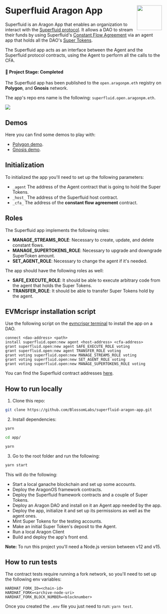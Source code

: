 # Superfluid Aragon App <a href="#"><img align="right" src=".github/assets/blossom-labs.svg" height="80px" /></a>

Superfluid is an Aragon App that enables an organization to interact with the [Superfluid protocol](https://www.superfluid.finance/home). It allows a DAO to stream their funds by using Superfluid's [Constant Flow Agreement](https://docs.superfluid.finance/superfluid/docs/constant-flow-agreement) via an agent app that holds all the DAO's [Super Tokens](https://docs.superfluid.finance/superfluid/docs/super-tokens).

The Superfluid app acts as an interface between the Agent and the Superfluid protocol contracts, using the Agent to perform all the calls to the CFA.

#### 🐲 Project Stage: Completed

The Superfluid app has been published to the `open.aragonpm.eth` registry on **Polygon**, and **Gnosis** network.

The app's repo ens name is the following: `superfluid.open.aragonpm.eth`.

![](.github/assets/superfluid-aragon-app.gif)

## Demos

Here you can find some demos to play with:

- [Polygon demo](https://polygon.aragon.blossom.software/#/superfluiddemo1/0x5cc834b60a4741a79ad2cd0d28d48a2e9c5e3aad/).
- [Gnosis demo](https://xdai.aragon.blossom.software/#/superfluiddemo/0x7569ca988796bd1511983fd9639360948a59ff49/).

## Initialization

To initialized the app you'll need to set up the following parameters:

* `_agent` The address of the Agent contract that is going to hold the Super Tokens.
* `_host_` The address of the Superfluid host contract.
* `_cfa_`  The address of the **constant flow agreement** contract.

## Roles

The Superfluid app implements the following roles:
* **MANAGE_STREAMS_ROLE**: Necessary to create, update, and delete constant flows.
* **MANAGE_SUPERTOKENS_ROLE**: Necessary to upgrade and downgrade SuperToken amount.
* **SET_AGENT_ROLE**: Necessary to change the agent if it's needed.

The app should have the following roles as well:
* **SAFE_EXECUTE_ROLE**: It should be able to execute arbitrary code from the agent that holds the Super Tokens.
* **TRANSFER_ROLE**: It should be able to transfer Super Tokens hold by the agent.

## EVMcrispr installation script

Use the following script on the [evmcrispr terminal](https://evm-crispr.blossom.software/#/terminal) to install the app on a DAO.

```
connect <dao-address> <path>
install superfluid.open:new agent <host-address> <cfa-address> 
grant superfluid.open:new agent SAFE_EXECUTE_ROLE voting
grant superfluid.open:new agent TRANSFER_ROLE voting
grant voting superfluid.open:new MANAGE_STREAMS_ROLE voting
grant voting superfluid.open:new SET_AGENT_ROLE voting
grant voting superfluid.open:new MANAGE_SUPERTOKENS_ROLE voting
```

You can find the Superfluid contract addresses [here](https://docs.superfluid.finance/superfluid/protocol-developers/networks).

## How to run locally

1. Clone this repo:

```sh 
git clone https://github.com/BlossomLabs/superfluid-aragon-app.git

```

2. Install dependencies:

```sh
yarn

cd app/

yarn
``` 

3. Go to the root folder and run the following:

```sh
yarn start
```


This will do the following:

* Start a local ganache blockchain and set up some accounts.
* Deploy the AragonOS framework contracts.
* Deploy the Superfluid framework contracts and a couple of Super Tokens.
* Deploy an Aragon DAO and install on it an Agent app needed by the app.
* Deploy the app, initialize it and set up its permissions as well as the agent ones.
* Mint Super Tokens for the testing accounts.
* Make an initial Super Token's deposit to the Agent.
* Run a local Aragon Client
* Build and deploy the app's front end.

**Note:** To run this project you'll need a Node.js version between v12 and v15.

## How to run tests

The contract tests require running a fork network, so you'll need to set up the following env variables: 

```
HARDHAT_FORK_ID=<chain-id>
HARDHAT_FORK=<archive-node-uri>
HARDHAT_FORK_BLOCK_NUMBER=<blocknumber>
```

Once you created the `.env` file you just need to run: `yarn test`.

